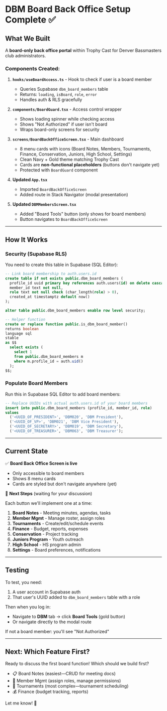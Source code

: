 # DBM Board Back Office Setup Complete ✅

## What We Built

A **board-only back office portal** within Trophy Cast for Denver Bassmasters club administrators.

### Components Created:

1. **`hooks/useBoardAccess.ts`** - Hook to check if user is a board member
   - Queries Supabase `dbm_board_members` table
   - Returns: `loading`, `isBoard`, `role`, `error`
   - Handles auth & RLS gracefully

2. **`components/BoardGuard.tsx`** - Access control wrapper
   - Shows loading spinner while checking access
   - Shows "Not Authorized" if user isn't board
   - Wraps board-only screens for security

3. **`screens/BoardBackOfficeScreen.tsx`** - Main dashboard
   - 8 menu cards with icons (Board Notes, Members, Tournaments, Finance, Conservation, Juniors, High School, Settings)
   - Clean Navy + Gold theme matching Trophy Cast
   - Cards are **non-functional placeholders** (buttons don't navigate yet)
   - Protected with `BoardGuard` component

4. **Updated `App.tsx`**
   - Imported `BoardBackOfficeScreen`
   - Added route in Stack Navigator (modal presentation)

5. **Updated `DBMMembersScreen.tsx`**
   - Added "Board Tools" button (only shows for board members)
   - Button navigates to `BoardBackOfficeScreen`

---

## How It Works

### Security (Supabase RLS)

You need to create this table in Supabase (SQL Editor):

```sql
-- Link board membership to auth.users.id
create table if not exists public.dbm_board_members (
  profile_id uuid primary key references auth.users(id) on delete cascade,
  member_id text not null,
  role text not null check (char_length(role) > 0),
  created_at timestamptz default now()
);

alter table public.dbm_board_members enable row level security;

-- Helper function
create or replace function public.is_dbm_board_member()
returns boolean
language sql
stable
as $$
  select exists (
    select 1
    from public.dbm_board_members m
    where m.profile_id = auth.uid()
  );
$$;
```

### Populate Board Members

Run this in Supabase SQL Editor to add board members:

```sql
-- Replace UUIDs with actual auth.users.id of your board members
insert into public.dbm_board_members (profile_id, member_id, role)
values
  ('<UUID_OF_PRESIDENT>', 'DBM020', 'DBM President'),
  ('<UUID_OF_VP>', 'DBM021', 'DBM Vice President'),
  ('<UUID_OF_SECRETARY>', 'DBM019', 'DBM Secretary'),
  ('<UUID_OF_TREASURER>', 'DBM063', 'DBM Treasurer');
```

---

## Current State

✅ **Board Back Office Screen is live**
- Only accessible to board members
- Shows 8 menu cards
- Cards are styled but don't navigate anywhere (yet)

🚧 **Next Steps** (waiting for your discussion)

Each button we'll implement one at a time:
1. **Board Notes** - Meeting minutes, agendas, tasks
2. **Member Mgmt** - Manage roster, assign roles
3. **Tournaments** - Create/edit/schedule events
4. **Finance** - Budget, reports, expenses
5. **Conservation** - Project tracking
6. **Juniors Program** - Youth outreach
7. **High School** - HS program admin
8. **Settings** - Board preferences, notifications

---

## Testing

To test, you need:
1. A user account in Supabase auth
2. That user's UUID added to `dbm_board_members` table with a role

Then when you log in:
- Navigate to **DBM** tab → click **Board Tools** (gold button)
- Or navigate directly to the modal route

If not a board member: you'll see "Not Authorized"

---

## Next: Which Feature First?

Ready to discuss the first board function! Which should we build first?
- 📋 Board Notes (easiest—CRUD for meeting docs)
- 👥 Member Mgmt (assign roles, manage permissions)
- 🎣 Tournaments (most complex—tournament scheduling)
- 💰 Finance (budget tracking, reports)

Let me know! 🎯
